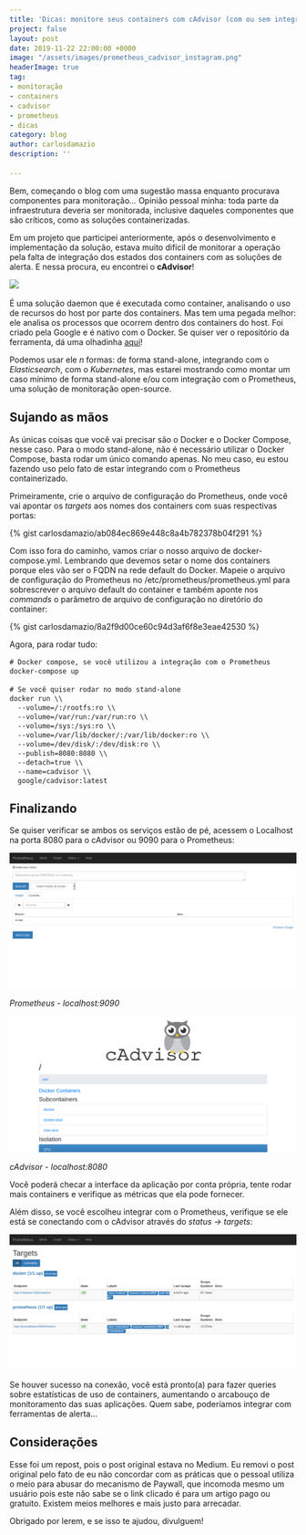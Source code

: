```yaml
---
title: 'Dicas: monitore seus containers com cAdvisor (com ou sem integração do Prometheus)'
project: false
layout: post
date: 2019-11-22 22:00:00 +0000
image: "/assets/images/prometheus_cadvisor_instagram.png"
headerImage: true
tag:
- monitoração
- containers
- cadvisor
- prometheus
- dicas
category: blog
author: carlosdamazio
description: ''

---
```

Bem, começando o blog com uma sugestão massa enquanto procurava componentes para monitoração.._._ Opinião pessoal minha: toda parte da infraestrutura deveria ser monitorada, inclusive daqueles componentes que são críticos, como as soluções containerizadas.

Em um projeto que participei anteriormente, após o desenvolvimento e implementação da solução, estava muito difícil de monitorar a operação pela falta de integração dos estados dos containers com as soluções de alerta. E nessa procura, eu encontrei o **cAdvisor**!

![](https://github.com/google/cadvisor/raw/master/logo.png)

É uma solução daemon que é executada como container, analisando o uso de recursos do host por parte dos containers. Mas tem uma pegada melhor: ele analisa os processos que ocorrem dentro dos containers do host. Foi criado pela Google e é nativo com o Docker. Se quiser ver o repositório da ferramenta, dá uma olhadinha [aqui](https://github.com/google/cadvisor)!

Podemos usar ele _n_ formas: de forma stand-alone, integrando com o _Elasticsearch_, com o _Kubernetes_, mas estarei mostrando como montar um caso mínimo de forma stand-alone e/ou com integração com o Prometheus, uma solução de monitoração open-source.

## Sujando as mãos

As únicas coisas que você vai precisar são o Docker e o Docker Compose, nesse caso. Para o modo stand-alone, não é necessário utilizar o Docker Compose, basta rodar um único comando apenas. No meu caso, eu estou fazendo uso pelo fato de estar integrando com o Prometheus containerizado.

Primeiramente, crie o arquivo de configuração do Prometheus, onde você vai apontar os _targets_ aos nomes dos containers com suas respectivas portas:

{% gist carlosdamazio/ab084ec869e448c8a4b782378b04f291 %}

Com isso fora do caminho, vamos criar o nosso arquivo de docker-compose.yml. Lembrando que devemos setar o nome dos containers porque eles vão ser o FQDN na rede default do Docker. Mapeie o arquivo de configuração do Prometheus no /etc/prometheus/prometheus.yml para sobrescrever o arquivo default do container e também aponte nos _commands_ o parâmetro de arquivo de configuração no diretório do container:

{% gist carlosdamazio/8a2f9d00ce60c94d3af6f8e3eae42530 %}

Agora, para rodar tudo:

    # Docker compose, se você utilizou a integração com o Prometheus
    docker-compose up
    
    # Se você quiser rodar no modo stand-alone
    docker run \\
      --volume=/:/rootfs:ro \\
      --volume=/var/run:/var/run:ro \\
      --volume=/sys:/sys:ro \\
      --volume=/var/lib/docker/:/var/lib/docker:ro \\
      --volume=/dev/disk/:/dev/disk:ro \\
      --publish=8080:8080 \\
      --detach=true \\
      --name=cadvisor \\
      google/cadvisor:latest

## Finalizando

Se quiser verificar se ambos os serviços estão de pé, acessem o Localhost na porta 8080 para o cAdvisor ou 9090 para o Prometheus:

![](/assets/images/-6bd8ac8c-e8d0-43f5-8263-7133cbafc913untitled.png)

_Prometheus - localhost:9090_

![](/assets/images/-b7188ae3-cb4c-4f43-9196-021a2374dda7untitled.png)

_cAdvisor - localhost:8080_

Você poderá checar a interface da aplicação por conta própria, tente rodar mais containers e verifique as métricas que ela pode fornecer.

Além disso, se você escolheu integrar com o Prometheus, verifique se ele está se conectando com o cAdvisor através do _status → targets_:

![](/assets/images/-d5cd3b20-708f-47d4-ad0c-448f5cdc0ce9untitled.png)

Se houver sucesso na conexão, você está pronto(a) para fazer queries sobre estatísticas de uso de containers, aumentando o arcabouço de monitoramento das suas aplicações. Quem sabe, poderíamos integrar com ferramentas de alerta...

## Considerações

Esse foi um repost, pois o post original estava no Medium. Eu removi o post original pelo fato de eu não concordar com as práticas que o pessoal utiliza o meio para abusar do mecanismo de Paywall, que incomoda mesmo um usuário pois este não sabe se o link clicado é para um artigo pago ou gratuito. Existem meios melhores e mais justo para arrecadar.

Obrigado por lerem, e se isso te ajudou, divulguem!